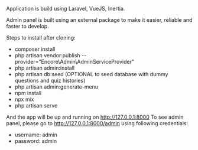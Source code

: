 Application is build using Laravel, VueJS, Inertia.

Admin panel is built using an external package to make it easier, reliable and faster to develop.

Steps to install after cloning:

 - composer install
 - php artisan vendor:publish --provider="Encore\Admin\AdminServiceProvider"
 - php artisan admin:install
 - php artisan db:seed (OPTIONAL to seed database with dummy questions and quiz histories)
 - php artisan admin:generate-menu
 - npm install
 - npx mix
 - php artisan serve

And the app will be up and running on http://127.0.0.1:8000
To see admin panel, please go to http://127.0.0.1:8000/admin using following credentials:
  - username: admin
  - password: admin

